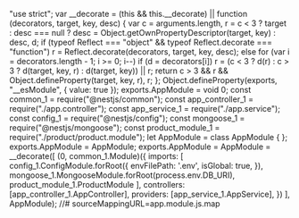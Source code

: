 "use strict";
var __decorate = (this && this.__decorate) || function (decorators, target, key, desc) {
    var c = arguments.length, r = c < 3 ? target : desc === null ? desc = Object.getOwnPropertyDescriptor(target, key) : desc, d;
    if (typeof Reflect === "object" && typeof Reflect.decorate === "function") r = Reflect.decorate(decorators, target, key, desc);
    else for (var i = decorators.length - 1; i >= 0; i--) if (d = decorators[i]) r = (c < 3 ? d(r) : c > 3 ? d(target, key, r) : d(target, key)) || r;
    return c > 3 && r && Object.defineProperty(target, key, r), r;
};
Object.defineProperty(exports, "__esModule", { value: true });
exports.AppModule = void 0;
const common_1 = require("@nestjs/common");
const app_controller_1 = require("./app.controller");
const app_service_1 = require("./app.service");
const config_1 = require("@nestjs/config");
const mongoose_1 = require("@nestjs/mongoose");
const product_module_1 = require("./product/product.module");
let AppModule = class AppModule {
};
exports.AppModule = AppModule;
exports.AppModule = AppModule = __decorate([
    (0, common_1.Module)({
        imports: [
            config_1.ConfigModule.forRoot({
                envFilePath: '.env',
                isGlobal: true,
            }),
            mongoose_1.MongooseModule.forRoot(process.env.DB_URI),
            product_module_1.ProductModule
        ],
        controllers: [app_controller_1.AppController],
        providers: [app_service_1.AppService],
    })
], AppModule);
//# sourceMappingURL=app.module.js.map